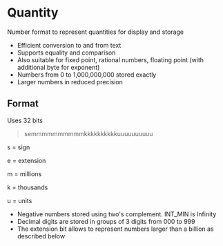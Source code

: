 # Quantity
Number format to represent quantities for display and storage

* Efficient conversion to and from text
* Supports equality and comparison
* Also suitable for fixed point, rational numbers, floating point (with additional byte for exponent)
* Numbers from 0 to 1,000,000,000 stored exactly
* Larger numbers in reduced precision

## Format

Uses 32 bits

> semmmmmmmmmmkkkkkkkkkkuuuuuuuuuu

s = sign

e = extension

m = millions

k = thousands

u = units

* Negative numbers stored using two's complement. INT_MIN is Infinity
* Decimal digits are stored in groups of 3 digits from 000 to 999
* The extension bit allows to represent numbers larger than a billion as described below
